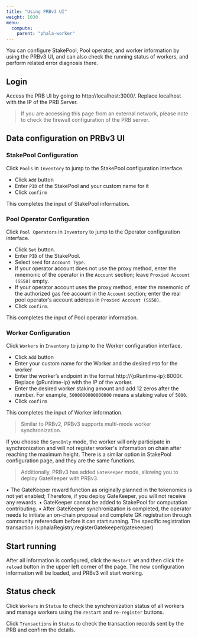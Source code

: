 ```yaml
---
title: "Using PRBv3 UI"
weight: 1030
menu:
  compute:
    parent: "phala-worker"
---
```


You can configure StakePool, Pool operator, and worker information by using the PRBv3 UI, and can also check the running status of workers, and perform related error diagnosis there.

## Login

Access the PRB UI by going to http://localhost:3000/. Replace localhost with the IP of the PRB Server.

> If you are accessing this page from an external network, please note to check the firewall configuration of the PRB server.

## Data configuration on PRBv3 UI

### StakePool Configuration

Click `Pools` in `Inventory` to jump to the StakePool configuration interface.

* Click `Add` button
* Enter `PID` of the StakePool and your custom name for it
* Click `confirm`

This completes the input of StakePool information.

### Pool Operator Configuration

Click `Pool Operators` in `Inventory` to jump to the Operator configuration interface.

* Click `Set` button.
* Enter `PID` of the StakePool.
* Select `seed` for `Account Type`.
* If your operator account does not use the proxy method, enter the mnemonic of the operator in the `Account` section; leave `Proxied Account (SS58)` empty.
* If your operator account uses the proxy method, enter the mnemonic of the authorized gas fee account in the `Account` section; enter the real pool operator’s account address in `Proxied Account (SS58)`.
* Click `confirm`.

This completes the input of Pool operator information.

### Worker Configuration

Click `Workers` in `Inventory` to jump to the Worker configuration interface.

* Click `Add` button
* Enter your custom name for the Worker and the desired `PID` for the worker
* Enter the worker’s endpoint in the format http://{pRuntime-ip}:8000/. Replace {pRuntime-ip} with the IP of the worker.
* Enter the desired worker staking amount and add 12 zeros after the number. For example, `5000000000000000` means a staking value of `5000`.
* Click `confirm`

This completes the input of Worker information.

> Similar to PRBv2, PRBv3 supports multi-mode worker synchronization.

If you choose the `SyncOnly` mode, the worker will only participate in synchronization and will not register worker's information on chain after reaching the maximum height. There is a similar option in StakePool configuration page, and they are the same functions.

> Additionally, PRBv3 has added `GateKeeper` mode, allowing you to deploy GateKeeper with PRBv3.

• The GateKeeper reward function as originally planned in the tokenomics is not yet enabled; Therefore, if you deploy GateKeeper, you will not receive any rewards.
• GateKeeper cannot be added to StakePool for computation contributing.
• After GateKeeper synchronization is completed, the operator needs to initiate an on-chain proposal and complete GK registration through community referendum before it can start running. The specific registration transaction is:phalaRegistry.registerGatekeeper(gatekeeper)

## Start running

After all information is configured, click the `Restart WM` and then click the `reload` button in the upper left corner of the page. The new configuration information will be loaded, and PRBv3 will start working.

## Status check

Click `Workers` in `Status` to check the synchronization status of all workers and manage workers using the `restart` and `re-register` buttons.

Click `Transactions` in `Status` to check the transaction records sent by the PRB and confirm the details.
